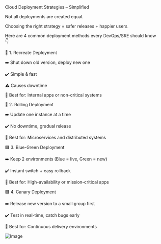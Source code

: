 Cloud Deployment Strategies – Simplified 

Not all deployments are created equal.

Choosing the right strategy = safer releases + happier users.

Here are 4 common deployment methods every DevOps/SRE should know 👇

🔸 1. Recreate Deployment

 ➡️ Shut down old version, deploy new one

 ✔️ Simple & fast

 ⚠️ Causes downtime

 📌 Best for: Internal apps or non-critical systems

🔹 2. Rolling Deployment

 ➡️ Update one instance at a time

 ✔️ No downtime, gradual release

 📌 Best for: Microservices and distributed systems

🟩 3. Blue-Green Deployment

 ➡️ Keep 2 environments (Blue = live, Green = new)

 ✔️ Instant switch + easy rollback

 📌 Best for: High-availability or mission-critical apps

🟪 4. Canary Deployment

 ➡️ Release new version to a small group first

 ✔️ Test in real-time, catch bugs early

 📌 Best for: Continuous delivery environments


![Image](https://github.com/user-attachments/assets/d04b3f9b-8144-4e14-95a6-b910ad7da8ff)
